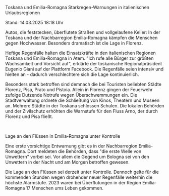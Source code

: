 
Toskana und Emilia-Romagna
Starkregen-Warnungen in italienischen Urlaubsregionen


Stand: 14.03.2025 18:18 Uhr


Autos, die feststecken, überflutete Straßen und vollgelaufene Keller: In der Toskana und der Nachbarregion Emilia-Romagna kämpfen die Menschen gegen Hochwasser. Besonders dramatisch ist die Lage in Florenz.



Heftige Regenfälle halten die Einsatzkräfte in den italienischen Regionen Toskana und Emilia-Romagna in Atem. "Ich rufe alle Bürger zur größten Wachsamkeit und Vorsicht auf", erklärte der toskanische Regionalpräsident Eugenio Giani auf der Plattform Facebook. Die Regenfälle seien intensiv und hielten an - dadurch verschlechtere sich die Lage kontinuierlich.


Besonders stark betroffen sind demnach die bei Touristen beliebten Städte Florenz, Pisa, Prato und Pistoia. Allein in Florenz gingen der Feuerwehr zufolge Dutzende Notrufe wegen Überschwemmungen ein. Die Stadtverwaltung ordnete die Schließung von Kinos, Theatern und Museen an. Mehrere Städte in der Toskana schlossen Schulen. Die lokalen Behörden und der Zivilschutz erhöhten die Warnstufe für den Fluss Arno, der durch Florenz und Pisa fließt.


  

Lage an den Flüssen in Emilia-Romagna unter Kontrolle


Eine erste vorsichtige Entwarnung gibt es in der Nachbarregion Emilia-Romagna. Dort meldeten die Behörden, dass "die erste Welle von Unwettern" vorbei sei. Vor allem die Gegend um Bologna sei von den Unwettern in der Nacht und am Morgen betroffen gewesen.


Die Lage an den Flüssen sei derzeit unter Kontrolle. Dennoch gelte für die kommenden Stunden wegen drohender neuer Regenfälle weiterhin die höchste Alarmstufe. 2023 waren bei Überflutungen in der Region Emilia-Romagna 17 Menschen ums Leben gekommen. 

